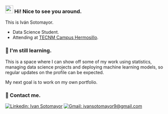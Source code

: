 ### <img src="https://media3.giphy.com/media/v1.Y2lkPTc5MGI3NjExMjZyeWtpenRnN3RjcGx1cDh0b21mY3Mzam03c3N0ZmhqaWxxMWJmbSZlcD12MV9zdGlja2Vyc19zZWFyY2gmY3Q9cw/kBZ212yGzFaxgkSIKW/giphy.gif" width="25"> Hi! Nice to see you around. 
This is Iván Sotomayor.
- Data Science Student.
- Attending at [TECNM Campus Hermosillo](http://www.ith.mx/).

### 📌 I'm still learning.
This is a space where I can show off some of my work using statistics, managing data science projects and deploying machine learning models, so regular updates on the profile can be expected.

My next goal is to work on my own portfolio.


### 📧 Contact me.
[![Linkedin: Ivan Sotomayor](https://img.shields.io/badge/LinkedIn-0077B5?style=for-the-badge&logo=linkedin&logoColor=white)](https://www.linkedin.com/in/carlos-iv%C3%A1n-sotomayor-samaniego-9ab650236/)
[![Gmail: ivansotomayor9@gmail.com](https://img.shields.io/badge/Gmail-D14836?style=for-the-badge&logo=gmail&logoColor=white)](mailto:ivansotomayor9@gmail.com)


<!--
- [Linkedin](https://www.linkedin.com/in/carlos-iv%C3%A1n-sotomayor-samaniego-9ab650236/)
- [ivansotomayor9@gmail.com](gmail.com)
[![Linkedin: Ivan Sotomayor](https://img.shields.io/badge/-Ivan%20Sotomayor-blue?style=flat-square&logo=Linkedin&logoColor=white&link=https://www.linkedin.com/in/carlos-iv%C3%A1n-sotomayor-samaniego-9ab650236//)](https://www.linkedin.com/in/carlos-iv%C3%A1n-sotomayor-samaniego-9ab650236/)
[![GitHub AivenSotomayor](https://img.shields.io/github/followers/AivenSotomayor?label=follow&style=social)](https://github.com/AivenSotomayor)
-->








